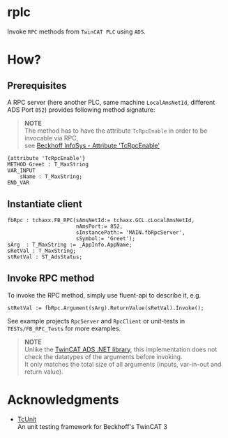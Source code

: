 # rplc
Invoke `RPC` methods from `TwinCAT PLC` using `ADS`.

# How?

## Prerequisites
A RPC server (here another PLC, same machine `LocalAmsNetId`, different ADS Port `852`) provides following method signature:
> **NOTE**  
> The method has to have the attribute `TcRpcEnable` in order to be invocable via RPC,  
> see [Beckhoff InfoSys - Attribute 'TcRpcEnable'](https://infosys.beckhoff.com/english.php?content=../content/1033/tc3_plc_intro/7145472907.html)
```
{attribute 'TcRpcEnable'}
METHOD Greet : T_MaxString
VAR_INPUT
	sName : T_MaxString;
END_VAR
```

## Instantiate client

```
fbRpc : tchaxx.FB_RPC(sAmsNetId:= tchaxx.GCL.cLocalAmsNetId, 
                      nAmsPort:= 852, 
                      sInstancePath:= 'MAIN.fbRpcServer', 
                      sSymbol:= 'Greet');
sArg  : T_MaxString := _AppInfo.AppName;
sRetVal : T_MaxString;
stRetVal : ST_AdsStatus;
```

## Invoke RPC method

To invoke the RPC method, simply use fluent-api to describe it, e.g.
```
stRetVal := fbRpc.Argument(sArg).ReturnValue(sRetVal).Invoke();
```

See example projects `RpcServer` and `RpcClient` or unit-tests in `TESTs/FB_RPC_Tests` for more examples.

> **NOTE**  
> Unlike the [TwinCAT ADS .NET library](https://infosys.beckhoff.com/english.php?content=../content/1033/tc3_adsnetref/7313454219.html), this implementation does not check the datatypes of the arguments before invoking.  
> It only matches the total size of all arguments (inputs, var-in-out and return value).

# Acknowledgments

* [TcUnit](https://github.com/tcunit/TcUnit)  
  An unit testing framework for Beckhoff's TwinCAT 3
